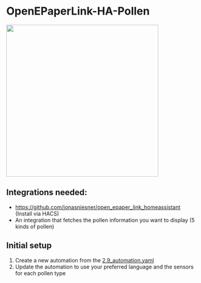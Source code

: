 # OpenEPaperLink-HA-Pollen
<img src="https://github.com/svenove/OpenEPaperLink-HA-Pollen/assets/4579212/9929be7e-4df0-4eac-8235-1384e9dfe097" width="400">

## Integrations needed:
* https://github.com/jonasniesner/open_epaper_link_homeassistant (Install via HACS)
* An integration that fetches the pollen information you want to display (5 kinds of pollen)

## Initial setup
1. Create a new automation from the [2.9_automation.yaml](https://github.com/svenove/OpenEPaperLink-HA-Pollen/blob/main/2.9_automation.yaml) 
2. Update the automation to use your preferred language and the sensors for each pollen type
